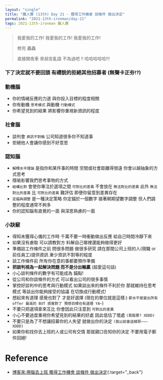 ```yaml
---
layout: "single"
title: "鐵人賽 (13th) Day 21 - 獲得工作機會 談條件 做出決定"
permalink: "2021-13th-ironman/day-21"
tags: 2021-13th-ironman 鐵人賽
---
```


> 我愛我的工作! 我愛我的工作! 我愛我的工作!
>
> 修完 蟲蟲
>
> 直接開夜車 來胡言亂語 不為過吧 !! 哈哈哈哈哈!!!

### 下了決定就不要回頭 有禮貌的拒絕其他招募者 (無聲卡正夯!?)

### 動機腦

- 你的情緒反應的力道 與你投入目標的程度相關
- 你有動機 `思考模式` 與動機 `行動模式`
- 你希望見到的結果 將影響你重視新資訊的程度

### 社會腦

- 談判會 `資訊不對稱` 公司知道很多你不知道事
- 拒絕他人會讓你感到不好意思

### 認知腦

- `解釋水平理論` 是指你和某件事的時間 空間或社會距離得很遠 你會以越抽象的方式思考
- 隱喻影響我們思考事物的方式
- `結構比對` 會使你專注於選項之間 `可對比的差異` 不會放在 `無法對比的差異` 此外 `無法對比的差異` 比 `可對比的差異` 難評估 即便你留意到差異存在
- `定錨與調整` 是一種決定策略 你定錨於一個數字 接著朝期望數字調整 但人們調整的程度通常不夠多
- 你的認知腦有直覺的一面 與深思熟慮的一面

### 小訣竅

- 得知未獲得心儀的工作時 千萬不要一時衝動做出反應 給自己時間冷靜下來
- 如果沒有慮取 可以請教對方 料解自己哪裡還能夠做得更好
- 準備談工作條件之前 問很多問題 做很多研究 請在那間公司上班的人(現職 or 前任員工)提供資訊 漸少資訊不對等的程度
- 談工作條件前 所有你在意的事都要預作準備
- **把談判視為一起解決問題 而不是分出輸贏** (超愛這句話)
- 小心談判條件的數字有可能成為 錨點!
- 從公司和你談條件的方式 可以看出公司的很多事情
- 掌控好談判中的思考與行動模式 如果談出來的條件不利於你 那就維持在思考模式 等談出你能夠接受的協議 在切換成行動模式!
- 想起來有道理 感覺也對了 才是好選擇 (現在的單位就是這樣:) `薪水不是當出所有 offer 最高的 BUT 感覺對了 預想目標也有道理 YA~`)
- 不要只把選項拿來互比 你會因此只注意到 `可對比的差異`
- 小心不要過度重視你希望見到的結果的好處 因此低估了壞處 `(買股票? XDDD)`
- 不要只是為了不想讓招募你的人失望 就做出你的決定 `(我以前會這樣耶~~~ XDDD)`
- 如果你和找你去上班的人或公司有交情 那就親口告知你的決定 不要用電子郵件回絕!

# Reference

- [博客來:帶腦去上班 獲得工作機會 談條件 做出決定](https://www.books.com.tw/products/0010874379?sloc=main){:target="\_back"}
